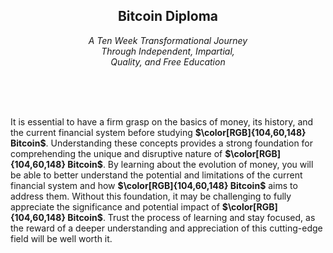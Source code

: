 <h2 align="center">Bitcoin Diploma</h2>   
<p align="center"><em>A Ten Week Transformational Journey <br> Through Independent, Impartial, <br> Quality, and Free Education</em></p>

<br/>
<br/>
<br/>

It is essential to have a firm grasp on the basics of money, its history, and the current financial system before studying **$\color[RGB]{104,60,148} Bitcoin$**. Understanding these concepts provides a strong foundation for comprehending the unique and disruptive nature of **$\color[RGB]{104,60,148} Bitcoin$**. By learning about the evolution of money, you will be able to better understand the potential and limitations of the current financial system and how **$\color[RGB]{104,60,148} Bitcoin$** aims to address them. Without this foundation, it may be challenging to fully appreciate the significance and potential impact of **$\color[RGB]{104,60,148} Bitcoin$**. Trust the process of learning and stay focused, as the reward of a deeper understanding and appreciation of this cutting-edge field will be well worth it.
